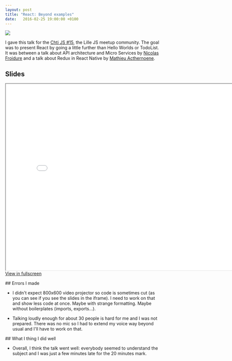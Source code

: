 ```yaml
---
layout: post
title: "React: Beyond examples"
date:   2016-02-25 19:00:00 +0100
---
```


![](http://chtijs.francejs.org/images/chtijs.svg)

I gave this talk for the [Chti JS #15](http://chtijs.francejs.org/archives/2016-02-25/index.html), the Lille JS meetup community. The goal was to present React by going a little further than Hello Worlds or TodoList. It was between a talk about API architecture and Micro Services by [Nicolas Froidure](https://twitter.com/nfroidure) and a talk about Redux in React Native by [Mathieu Acthernoene](https://twitter.com/zoontek).

## Slides

<iframe src="/talks/2016-02-25-react-beyond-examples/" width=800 height=600></iframe>
<a href="/talks/2016-02-25-react-beyond-examples/" target="_blank">View in fullscreen</a>

## Errors I made

- I didn't expect 800x600 video projector so code is sometimes cut (as you can see if you see the slides in the iframe). I need to work on that and show less code at once. Maybe with strange formatting. Maybe without boilerplates (imports, exports...).

- Talking loudly enough for about 30 people is hard for me and I was not prepared. There was no mic so I had to extend my voice way beyond usual and I'll have to work on that.

## What I thing I did well

- Overall, I think the talk went well: everybody seemed to understand the subject and I was just a few minutes late for the 20 minutes mark.